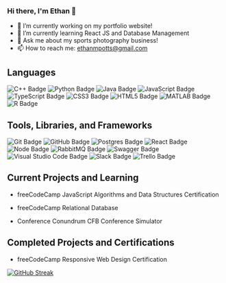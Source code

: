 ### Hi there, I'm Ethan 👋

<!--
**empotts/empotts** is a ✨ _special_ ✨ repository because its `README.md` (this file) appears on your GitHub profile.

Here are some ideas to get you started:

- 🔭 I’m currently working on ...
- 🌱 I’m currently learning ...
- 👯 I’m looking to collaborate on ...
- 🤔 I’m looking for help with ...
- 💬 Ask me about ...
- 📫 How to reach me: ...
- 😄 Pronouns: ...
- ⚡ Fun fact: ...
-->

- 🔭 I’m currently working on my portfolio website!
- 🌱 I’m currently learning React JS and Database Management
- 📸 Ask me about my sports photography business!
- 📫 How to reach me: ethanmpotts@gmail.com


## Languages

![C++ Badge](https://img.shields.io/badge/C++-%2300599C.svg?logo=c%2B%2B&logoColor=white&style=flat)
![Python Badge](https://custom-icon-badges.demolab.com/badge/Python-000.svg?logo=python-colorful)
![Java Badge](https://custom-icon-badges.demolab.com/badge/Java-ED8B00.svg?logo=java-colorful)
![JavaScript Badge](https://img.shields.io/badge/JavaScript-%23323330.svg?&logo=javascript&logoColor=%23F7DF1E&style=flat)
![TypeScript Badge](https://img.shields.io/badge/TypeScript-FFFFFF?style=flat&logo=typescript)
![CSS3 Badge](https://img.shields.io/badge/CSS-%231572B6.svg?&logo=css3&logoColor=white&style=flat) 
![HTML5 Badge](https://img.shields.io/badge/HTML5-%23E34F26.svg?&logo=html5&logoColor=white&style=flat) 
![MATLAB Badge](https://custom-icon-badges.demolab.com/badge/MATLAB-050c6b.svg?logo=matlab_logo)
![R Badge](https://custom-icon-badges.demolab.com/badge/R-75aadb.svg?logo=r)


 
## Tools, Libraries, and Frameworks

 ![Git Badge](https://img.shields.io/badge/Git-F05032?logo=git&logoColor=fff&style=flat)
 ![GitHub Badge](https://img.shields.io/badge/GitHub-181717?logo=github&logoColor=fff&style=flat)
 ![Postgres Badge](https://img.shields.io/badge/PostgreSQL-FFFFFF?style=flat&logo=postgresql)
 ![React Badge](https://img.shields.io/badge/React-%2320232a.svg?&logo=react&logoColor=%2361DAFB&style=flat) 
 ![Node Badge](https://img.shields.io/badge/Node.js-%23000000?style=flat&logo=nodedotjs)
 ![RabbitMQ Badge](https://img.shields.io/badge/RabbitMQ-121213?style=flat&logo=rabbitmq)
 ![Swagger Badge](https://img.shields.io/badge/Swagger-%230d8000?style=flat&logo=swagger)
 ![Visual Studio Code Badge](https://img.shields.io/badge/Visual%20Studio%20Code-007ACC?logo=visualstudiocode&logoColor=fff&style=flat)
 ![Slack Badge](https://img.shields.io/badge/Slack-4A154B?logo=slack&logoColor=fff&style=flat)
 ![Trello Badge](https://img.shields.io/badge/Trello-0052CC?logo=trello&logoColor=fff&style=flat)

## Current Projects and Learning

* freeCodeCamp JavaScript Algorithms and Data Structures Certification

* freeCodeCamp Relational Database

* Conference Conundrum CFB Conference Simulator 

## Completed Projects and Certifications

* freeCodeCamp Responsive Web Design Certification

[![GitHub Streak](https://streak-stats.demolab.com?user=empotts&theme=transparent&hide_border=true&border_radius=8)](https://git.io/streak-stats)
